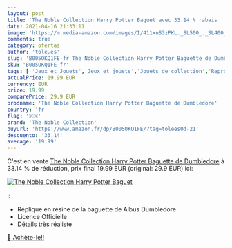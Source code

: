 ```yaml
---
layout: post
title: 'The Noble Collection Harry Potter Baguet avec 33.14 % rabais '
date: 2021-04-16 21:33:11
image: 'https://m.media-amazon.com/images/I/411xnS3zPKL._SL500_._SL400_.jpg'
comments: true
category: ofertas
author: 'tole.es'
slug: 'B005OKQ1FE-fr The Noble Collection Harry Potter Baguette de Dumbledore'
sku: 'B005OKQ1FE-fr'
tags: [ 'Jeux et Jouets','Jeux et jouets','Jouets de collection','Reproductions et répliques','Reproductions, statues et bustes','the noble collection', ]
actualPrice: 19.99 EUR
currency: EUR
price: 19.99
comparePrice: 29.9 EUR
prodname: 'The Noble Collection Harry Potter Baguette de Dumbledore'
country: 'fr'
flag: '🇫🇷'
brand: 'The Noble Collection'
buyurl: 'https://www.amazon.fr/dp/B005OKQ1FE/?tag=tolees0d-21'
descuento: '33.14'
average: '19.99'
---
```


C'est en vente [The Noble Collection Harry Potter Baguette de Dumbledore](https://www.amazon.fr/dp/B005OKQ1FE/?tag=tolees0d-21)  à  33.14 % de réduction, prix final  19.99 EUR (original: 29.9 EUR) ici:

[![The Noble Collection Harry Potter Baguet](https://m.media-amazon.com/images/I/411xnS3zPKL._SL500_._SL400_.jpg)](https://www.amazon.fr/dp/B005OKQ1FE/?tag=tolees0d-21)

ℹ️:

- Réplique en résine de la baguette de Albus Dumbledore
- Licence Officielle
- Détails très réaliste

[🛒 Achète-le!!](https://www.amazon.fr/dp/B005OKQ1FE/?tag=tolees0d-21)
